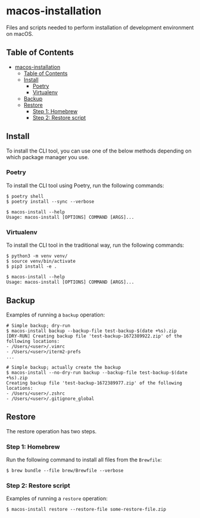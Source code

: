 # macos-installation

Files and scripts needed to perform installation of development environment on macOS.

## Table of Contents

- [macos-installation](#macos-installation)
  - [Table of Contents](#table-of-contents)
  - [Install](#install)
    - [Poetry](#poetry)
    - [Virtualenv](#virtualenv)
  - [Backup](#backup)
  - [Restore](#restore)
    - [Step 1: Homebrew](#step-1-homebrew)
    - [Step 2: Restore script](#step-2-restore-script)

## Install

To install the CLI tool, you can use one of the below methods depending on which package manager you use.

### Poetry

To install the CLI tool using Poetry, run the following commands:

```console
$ poetry shell
$ poetry install --sync --verbose

$ macos-install --help
Usage: macos-install [OPTIONS] COMMAND [ARGS]...
```

### Virtualenv

To install the CLI tool in the traditional way, run the following commands:

```console
$ python3 -m venv venv/
$ source venv/bin/activate
$ pip3 install -e .

$ macos-install --help
Usage: macos-install [OPTIONS] COMMAND [ARGS]...
```

## Backup

Examples of running a `backup` operation:

```console
# Simple backup; dry-run
$ macos-install backup --backup-file test-backup-$(date +%s).zip
[DRY-RUN] Creating backup file 'test-backup-1672389922.zip' of the following locations:
- /Users/<user>/.vimrc
- /Users/<user>/iterm2-prefs
...

# Simple backup; actually create the backup
$ macos-install --no-dry-run backup --backup-file test-backup-$(date +%s).zip
Creating backup file 'test-backup-1672389977.zip' of the following locations:
- /Users/<user>/.zshrc
- /Users/<user>/.gitignore_global
```

## Restore

The restore operation has two steps.

### Step 1: Homebrew

Run the following command to install all files from the `Brewfile`:

```console
$ brew bundle --file brew/Brewfile --verbose
```

### Step 2: Restore script

Examples of running a `restore` operation:

```console
$ macos-install restore --restore-file some-restore-file.zip
```
